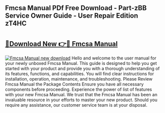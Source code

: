 ## Fmcsa Manual PDf Free Download - Part-zBB Service Owner Guide - User Repair Edition zT4HC

# <h2><a href="http://bc2760.oget.top/?id=Fmcsa+Manual">🔗Download New 👉🔴 Fmcsa Manual</a></h2>

[![Fmcsa Manual new download](https://i.imgur.com/5g1atiW.png)](http://bc2760.oget.top/?id=Fmcsa+Manual)
Hello and welcome to the user manual for your newly unboxed Fmcsa Manual. This guide is designed to help you get started with your product and provide you with a thorough understanding of its features, functions, and capabilities. You will find clear instructions for installation, operation, maintenance, and troubleshooting. Please Review Fmcsa Manual the Package Contents Ensure you have all necessary components before proceeding. Experience the power of list of features with your new Fmcsa Manual. We trust that the Fmcsa Manual has been an invaluable resource in your efforts to master your new product. Should you require any assistance, our customer service team is at your disposal.
